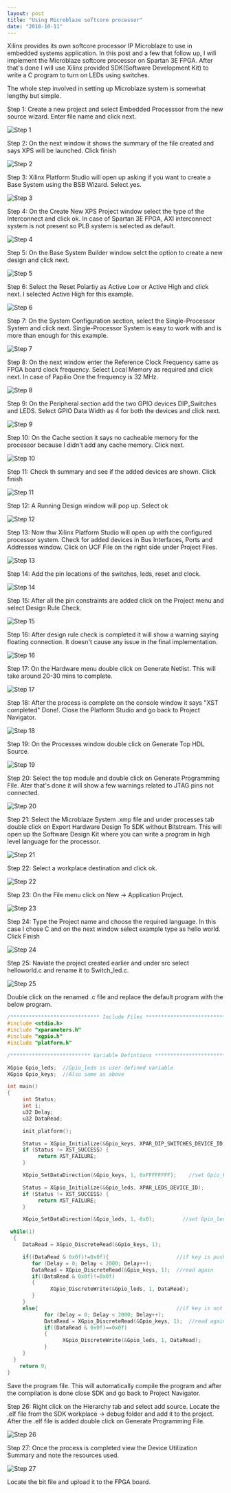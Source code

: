 ```yaml
---
layout: post
title: "Using Microblaze softcore processor"
date: "2018-10-11"
---
```


Xilinx provides its own softcore processor IP Microblaze to use in embedded systems application. In this post and a few that follow up, I will implement the Microblaze softcore processor on Spartan 3E FPGA. After that's done I will use Xilinx provided SDK(Software Development Kit) to write a C program to turn on LEDs using switches.

The whole step involved in setting up Microblaze system is somewhat lengthy but simple.

Step 1: Create a new project and select Embedded Processsor from the new source wizard. Enter file name and click next. 

![Step 1](/assets/images/Microblaze/Step1.png)

Step 2: On the next window it shows the summary of the file created and says XPS will be launched. Click finish

![Step 2](/assets/images/Microblaze/Step2.png)

Step 3: Xilinx Platform Studio will open up asking if you want to create a Base System using the BSB Wizard. Select yes.

![Step 3](/assets/images/Microblaze/Step3.png)

Step 4: On the Create New XPS Project window select the type of the Interconnect and click ok. In case of Spartan 3E FPGA, AXI interconnect system is not present so PLB system is selected as default.

![Step 4](/assets/images/Microblaze/Step4.png)

Step 5: On the Base System Builder window selct the option to create a new design and click next.

![Step 5](/assets/images/Microblaze/Step5.png)

Step 6: Select the Reset Polartiy as Active Low or Active High and click next. I selected Active High for this example.

![Step 6](/assets/images/Microblaze/Step6.png)

Step 7: On the System Configuration section, select the Single-Processor System and click next. Single-Processor System is easy to work with and is more than enough for this example.

![Step 7](/assets/images/Microblaze/Step7.png)

Step 8: On the next window enter the Reference Clock Frequency same as FPGA board clock frequency. Select Local Memory as required and click next. In case of Papilio One the frequency is 32 MHz.

![Step 8](/assets/images/Microblaze/Step8.png)

Step 9: On the Peripheral section add the two GPIO devices DIP_Switches and LEDS. Select GPIO Data Width as 4 for both the devices and click next.

![Step 9](/assets/images/Microblaze/Step9.png)

Step 10: On the Cache section it says no cacheable memory for the processor because I didn't add any cache memory. Click next.

![Step 10](/assets/images/Microblaze/Step10.png)

Step 11: Check th summary and see if the added devices are shown. Click finish

![Step 11](/assets/images/Microblaze/Step11.png)

Step 12: A Running Design window will pop up. Select ok

![Step 12](/assets/images/Microblaze/Step12.png)

Step 13: Now thw Xilinx Platform Studio will open up with the configured processor system. Check for added devices in Bus Interfaces, Ports and Addresses window. Click on UCF File on the right side under Project Files.

![Step 13](/assets/images/Microblaze/Step13.png)

Step 14: Add the pin locations of the switches, leds, reset and clock.

![Step 14](/assets/images/Microblaze/Step14.png)

Step 15: After all the pin constraints are added click on the Project menu and select Design Rule Check.

![Step 15](/assets/images/Microblaze/Step15.png)

Step 16: After design rule check is completed it will show a warning saying floating connection. It doesn't cause any issue in the final implementation.

![Step 16](/assets/images/Microblaze/Step16.png)

Step 17: On the Hardware menu double click on Generate Netlist. This will take around 20-30 mins to complete.

![Step 17](/assets/images/Microblaze/Step17.png)

Step 18: After the process is complete on the console window it says "XST completed" Done!. Close the Platform Studio and go back to Project Navigator.

![Step 18](/assets/images/Microblaze/Step18.png)

Step 19: On the Processes window double click on Generate Top HDL Source.

![Step 19](/assets/images/Microblaze/Step19.png)

Step 20: Select the top module and double click on Generate Programming File. Ater that's done it will show a few warnings related to JTAG pins not connected.

![Step 20](/assets/images/Microblaze/Step20.png)

Step 21: Select the Microblaze System .xmp file and under processes tab double click on Export Hardware Design To SDK without Bitstream. This will open up the Software Design Kit where you can write a program in high level language for the processor.

![Step 21](/assets/images/Microblaze/Step21.png)

Step 22: Select a workplace destination and click ok.

![Step 22](/assets/images/Microblaze/Step22.png)

Step 23: On the File menu click on New -> Application Project.

![Step 23](/assets/images/Microblaze/Step23.png)

Step 24: Type the Project name and choose the required language. In this case I chose C and on the next window select example type as hello world. Click Finish

![Step 24](/assets/images/Microblaze/Step24.png)

Step 25: Naviate the project created earlier and under src select helloworld.c and rename it to Switch_led.c. 

![Step 25](/assets/images/Microblaze/Step25.png)

Double click on the renamed .c file and replace the default program with the below program.


```c
/***************************** Include Files *********************************/
#include <stdio.h>
#include "xparameters.h"
#include "xgpio.h"
#include "platform.h"

/************************** Variable Defintions ******************************/

XGpio Gpio_leds;  //Gpio_leds is user defined variable
XGpio Gpio_keys;  //Also same as above

int main()
{
	 int Status;
	 int i;
	 u32 Delay;
	 u32 DataRead;

	 init_platform();

	 Status = XGpio_Initialize(&Gpio_keys, XPAR_DIP_SWITCHES_DEVICE_ID);
	 if (Status != XST_SUCCESS) {
		  return XST_FAILURE;
	 }

	 XGpio_SetDataDirection(&Gpio_keys, 1, 0xFFFFFFFF);    //set Gpio_keys is input

	 Status = XGpio_Initialize(&Gpio_leds, XPAR_LEDS_DEVICE_ID);
	 if (Status != XST_SUCCESS) {
		  return XST_FAILURE;
	 }

	 XGpio_SetDataDirection(&Gpio_leds, 1, 0x0);         //set Gpio_leds is output

 while(1)
  {
	 DataRead = XGpio_DiscreteRead(&Gpio_keys, 1);

	 if((DataRead & 0x0f)!=0x0f){                      //if key is pushed
		for (Delay = 0; Delay < 2000; Delay++);
		DataRead = XGpio_DiscreteRead(&Gpio_keys, 1);  //read again
	 	if((DataRead & 0x0f)!=0x0f)
	 	{
 	 	      XGpio_DiscreteWrite(&Gpio_leds, 1, DataRead);
	 	}
	 }
	 else{                                             //if key is not pushed
			for (Delay = 0; Delay < 2000; Delay++);
			DataRead = XGpio_DiscreteRead(&Gpio_keys, 1);  //read again
		 	if((DataRead & 0x0f)==0x0f)
		 	{
	 	 	      XGpio_DiscreteWrite(&Gpio_leds, 1, DataRead);
		 	}
	 }
  }
    return 0;
}

 ``` 


Save the program file. This will automatically compile the program and after the compilation is done close SDK and go back to Project Navigator.

Step 26: Right click on the Hierarchy tab and select add source. Locate the .elf file from the SDK workplace -> debug folder and add it to the project. After the .elf file is added double click on Generate Programming File.

![Step 26](/assets/images/Microblaze/Step26.png)

Step 27: Once the process is completed view the Device Utilization Summary and note the resources used.

![Step 27](/assets/images/Microblaze/Step27.png)

Locate the bit file and upload it to the FPGA board.





 

